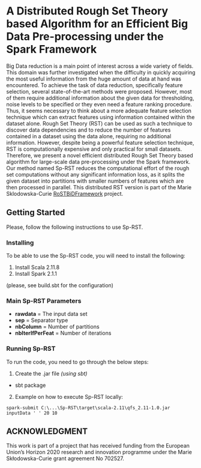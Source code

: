# A Distributed Rough Set Theory based Algorithm for an Efficient Big Data Pre-processing under the Spark Framework

Big Data reduction is a main point of interest across a wide variety of fields. This domain was further investigated when the difficulty in quickly acquiring the most useful information from the huge amount of data at hand was encountered. To achieve the task of data reduction, specifically feature selection, several state-of-the-art methods were proposed. However, most of them require additional information about the given data for thresholding, noise levels to be specified or they even need a feature ranking procedure. Thus, it seems necessary to think about a more adequate feature selection technique which can extract features using information contained within the dataset
alone. Rough Set Theory (RST) can be used as such a technique to discover data dependencies and to reduce the number of features contained in a dataset using the data alone, requiring no additional information. However, despite being a powerful feature selection technique, RST is computationally expensive and only practical for small datasets. Therefore, we present a novel efficient distributed Rough Set Theory based algorithm for large-scale data pre-processing under the Spark framework. Our method named Sp-RST reduces the computational effort of the rough set computations without any significant information loss, as it splits the given dataset into partitions with smaller numbers of features which are then processed in parallel. This distributed RST version is part of the Marie Sklodowska-Curie [RoSTBiDFramework](http://rostbid.dcs.aber.ac.uk/) project. 

## Getting Started

Please, follow the following instructions to use Sp-RST.

### Installing

To be able to use the Sp-RST code, you will need to install the following:

1. Install Scala 2.11.8
2. Install Spark 2.1.1

(please, see build.sbt for the configuration)

### Main Sp-RST Parameters

- **rawdata** = The input data set
- **sep** = Separator type
- **nbColumn** = Number of partitions 
- **nbIterIfPerFeat** = Number of iterations

### Running Sp-RST

To run the code, you need to go through the below steps:

1. Create the .jar file *(using sbt)*
- sbt package
2. Example on how to execute Sp-RST locally:
```
spark-submit C:\...\Sp-RST\target\scala-2.11\qfs_2.11-1.0.jar inputData ' ' 20 10

```

## ACKNOWLEDGMENT
This work is part of a project that has received funding from the European Union’s Horizon 2020 research and innovation programme under the Marie Skłodowska-Curie grant agreement No 702527.

